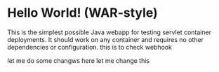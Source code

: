 Hello World! (WAR-style)
===============

This is the simplest possible Java webapp for testing servlet container deployments.  It should work on any container and requires no other dependencies or configuration.
this is to check webhook

let me do some changws here
let me change this 
